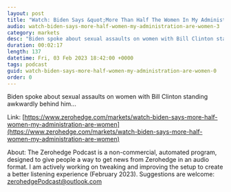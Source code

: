 ```yaml
---
layout: post
title: "Watch: Biden Says &quot;More Than Half The Women In My Administration Are Women&quot;"
audio: watch-biden-says-more-half-women-my-administration-are-women-3
category: markets
desc: "Biden spoke about sexual assaults on women with Bill Clinton standing awkwardly behind him..."
duration: 00:02:17
length: 137
datetime: Fri, 03 Feb 2023 18:42:00 +0000
tags: podcast
guid: watch-biden-says-more-half-women-my-administration-are-women-0
order: 0
---
```

Biden spoke about sexual assaults on women with Bill Clinton standing awkwardly behind him...

Link: [https://www.zerohedge.com/markets/watch-biden-says-more-half-women-my-administration-are-women](https://www.zerohedge.com/markets/watch-biden-says-more-half-women-my-administration-are-women)

About: The Zerohedge Podcast is a non-commercial, automated program, designed to give people a way to get news from Zerohedge in an audio format.  I am actively working on tweaking and improving the setup to create a better listening experience (February 2023).  Suggestions are welcome: [zerohedgePodcast@outlook.com](mailto:zerohedgePodcast@outlook.com)